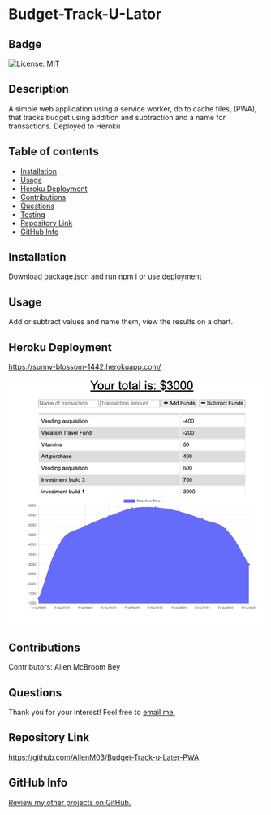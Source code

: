  # Budget-Track-U-Lator

  ## Badge
  [![License: MIT](https://img.shields.io/badge/License-MIT-yellow.svg)](https://opensource.org/licenses/MIT)

  ## Description 
  A simple web application using a service worker, db to cache files, (PWA), that tracks budget using addition and subtraction and a name for transactions. Deployed to Heroku
  
  ## Table of contents
  - [Installation](#Installation)
  - [Usage](#Usage)
  - [Heroku Deployment](#HerokuDeployment)
  - [Contributions](#Contributions)
  - [Questions](#Questions)
  - [Testing](#Testing)
  - [Repository Link](#Repository)
  - [GitHub Info](#GitHub) 

  ## Installation
  Download package.json and run npm i or use deployment
  
  ## Usage
  Add or subtract values and name them, view the results on a chart. 
  
 
  ## Heroku Deployment

  https://sunny-blossom-1442.herokuapp.com/

  ![Screenshot](assets/Budget-Track-u-later.png)

  ## Contributions
  Contributors: Allen McBroom Bey

  ## Questions
  Thank you for your interest! Feel free to [email me.](mailto:almcbroombey@email.com)
  
  ## Repository Link
  https://github.com/AllenM03/Budget-Track-u-Later-PWA
  
  ## GitHub Info
  [Review my other projects on GitHub.](https://github.com/AllenM03)

